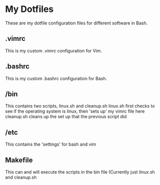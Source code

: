 # My Dotfiles
These are my dotfile configuration files for different software in Bash.
## .vimrc
This is my custom .vimrc configuration for Vim.
## .bashrc
This is my custom .bashrc configuration for Bash.
## /bin
This contains two scripts, linux.sh and cleanup.sh
linux.sh first checks to see if the operating system is linux, then 'sets up' my vimrc file here
cleanup.sh cleans up the set up that the previous script did
## /etc
This contains the 'settings' for bash and vim
## Makefile
This can and will execute the scripts in the bin file (Currently just linux.sh and cleanup.sh
